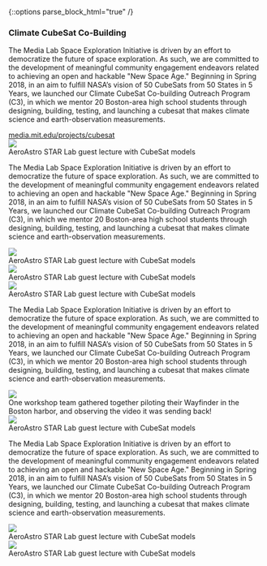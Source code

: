 {::options parse_block_html="true" /}
<section class="stickem-container">
<div class="text-container stickem stickit">
<h3 class="show">Climate CubeSat Co-Building</h3>
<p class="show">The Media Lab Space Exploration Initiative is driven by an effort to democratize the future of space exploration. As such, we are committed to the development of meaningful community engagement endeavors related to achieving an open and hackable "New Space Age." Beginning in Spring 2018, in an aim to fulfill NASA’s vision of 50 CubeSats from 50 States in 5 Years, we launched our Climate CubeSat Co-building Outreach Program (C3), in which we mentor 20 Boston-area high school students through designing, building, testing, and launching a cubesat that makes climate science and earth-observation measurements.</p>
<a href="https://www.media.mit.edu/projects/cubesat/" target="_blank" class="sliding yellow show">media.mit.edu/projects/cubesat</a>
</div>
<div class="media-container">
<div class="img-container show">
<div class="img">
<img src="https://dam-prod.media.mit.edu/thumb/2018/07/07/CubeSat_Ewan-session.png.1400x1400.png">
</div>
<div class="caption">
<span>AeroAstro STAR Lab guest lecture with CubeSat models</span>
</div>
</div>
</div>
</section>

<section class="stickem-container">
<div class="text-container stickem">
<p class="show">The Media Lab Space Exploration Initiative is driven by an effort to democratize the future of space exploration. As such, we are committed to the development of meaningful community engagement endeavors related to achieving an open and hackable "New Space Age." Beginning in Spring 2018, in an aim to fulfill NASA’s vision of 50 CubeSats from 50 States in 5 Years, we launched our Climate CubeSat Co-building Outreach Program (C3), in which we mentor 20 Boston-area high school students through designing, building, testing, and launching a cubesat that makes climate science and earth-observation measurements.</p>
</div>
<div class="media-container">
<div class="img-container">
<div class="img">
<img src="https://dam-prod.media.mit.edu/thumb/2018/07/07/CubeSat_Ewan-session.png.1400x1400.png">
</div>
<div class="caption">
<span>AeroAstro STAR Lab guest lecture with CubeSat models</span>
</div>
</div>
<div class="img-container">
<div class="img">
<img src="https://dam-prod.media.mit.edu/thumb/2018/07/07/CubeSat_Ewan-session.png.1400x1400.png">
</div>
<div class="caption">
<span>AeroAstro STAR Lab guest lecture with CubeSat models</span>
</div>
</div>
<div class="img-container">
<div class="img">
<img src="https://dam-prod.media.mit.edu/thumb/2018/07/07/CubeSat_Ewan-session.png.1400x1400.png">
</div>
<div class="caption">
<span>AeroAstro STAR Lab guest lecture with CubeSat models</span>
</div>
</div>
</div>
</section>

<section class="stickem-container">
<div class="text-container stickem">
<p class="show">The Media Lab Space Exploration Initiative is driven by an effort to democratize the future of space exploration. As such, we are committed to the development of meaningful community engagement endeavors related to achieving an open and hackable "New Space Age." Beginning in Spring 2018, in an aim to fulfill NASA’s vision of 50 CubeSats from 50 States in 5 Years, we launched our Climate CubeSat Co-building Outreach Program (C3), in which we mentor 20 Boston-area high school students through designing, building, testing, and launching a cubesat that makes climate science and earth-observation measurements.</p>
</div>
<div class="media-container">
<div class="img-container">
<div class="img">
<img src="https://dam-prod.media.mit.edu/thumb/2018/07/07/CubeSat_Ewan-session.png.1400x1400.png">
</div>
<div class="caption">
<span>One workshop team gathered together piloting their Wayfinder in the Boston harbor, and observing the video it was
sending back!</span>
</div>
</div>
<div class="img-container">
<div class="img">
<img src="https://dam-prod.media.mit.edu/thumb/2018/07/07/CubeSat_Ewan-session.png.1400x1400.png">
</div>
<div class="caption">
<span>AeroAstro STAR Lab guest lecture with CubeSat models</span>
</div>
</div>
</div>
</section>

<section class="stickem-container">
<div class="text-container stickem">
<p class="show">The Media Lab Space Exploration Initiative is driven by an effort to democratize the future of space exploration. As such, we are committed to the development of meaningful community engagement endeavors related to achieving an open and hackable "New Space Age." Beginning in Spring 2018, in an aim to fulfill NASA’s vision of 50 CubeSats from 50 States in 5 Years, we launched our Climate CubeSat Co-building Outreach Program (C3), in which we mentor 20 Boston-area high school students through designing, building, testing, and launching a cubesat that makes climate science and earth-observation measurements.</p>
</div>
<div class="media-container">
<div class="img-container">
<div class="img">
<img src="{{ site.baseurl }}/img/elements/open-ocean--4-1.jpg">
</div>
<div class="caption">
<span>AeroAstro STAR Lab guest lecture with CubeSat models</span>
</div>
</div>
<div class="img-container">
<div class="img">
<img src="{{ site.baseurl }}/img/elements/open-ocean--4-2.jpg">
</div>
<div class="caption">
<span>AeroAstro STAR Lab guest lecture with CubeSat models</span>
</div>
</div>
</div>
</section>